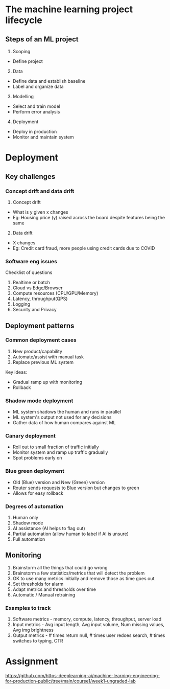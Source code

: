 # The machine learning project lifecycle
## Steps of an ML project

1. Scoping
- Define project
2. Data
- Define data and establish baseline
- Label and organize data
3. Modelling
- Select and train model
- Perform error analysis
4. Deployment
- Deploy in production
- Monitor and maintain system

# Deployment

## Key challenges

### Concept drift and data drift

1. Concept drift
- What is y given x changes
- Eg: Housing price (y) raised across the board despite features being the same
2. Data drift
- X changes
- Eg: Credit card fraud, more people using credit cards due to COVID

### Software eng issues
Checklist of questions
1. Realtime or batch
2. Cloud vs Edge/Browser
3. Compute resources (CPU/GPU/Memory)
4. Latency, throughput(QPS)
5. Logging
6. Security and Privacy


## Deployment patterns

### Common deployment cases

1. New product/capability
2. Automate/assist with manual task
3. Replace previous ML system

Key ideas:
- Gradual ramp up with monitoring
- Rollback

### Shadow mode deployment
- ML system shadows the human and runs in parallel
- ML system's output not used for any decisions
- Gather data of how human compares against ML
### Canary deployment
- Roll out to small fraction of traffic initially
- Monitor system and ramp up traffic gradually
- Spot problems early on
### Blue green deployment
- Old (Blue) version and New (Green) version
- Router sends requests to Blue version but changes to green
- Allows for easy rollback

### Degrees of automation
1. Human only
2. Shadow mode
3. AI assistance (AI helps to flag out)
4. Partial automation (allow human to label if AI is unsure)
5. Full automation

## Monitoring

1. Brainstorm all the things that could go wrong
2. Brainstorm a few statistics/metrics that will detect the problem
3. OK to use many metrics initially and remove those as time goes out
4. Set thresholds for alarm
5. Adapt metrics and thresholds over time
6. Automatic / Manual retraining

### Examples to track
1. Software metrics - memory, compute, latency, throughput, server load
2. Input metrics - Avg input length, Avg input volume, Num missing values, Avg img brightness
3. Output metrics - # times return null, # times user redoes search, # times switches to typing, CTR

# Assignment

https://github.com/https-deeplearning-ai/machine-learning-engineering-for-production-public/tree/main/course1/week1-ungraded-lab



